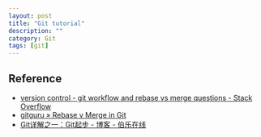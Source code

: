 ```yaml
---
layout: post
title: "Git tutorial"
description: ""
category: Git
tags: [git]
--- 
```


## Reference

- [version control - git workflow and rebase vs merge questions - Stack Overflow](http://stackoverflow.com/questions/457927/git-workflow-and-rebase-vs-merge-questions)
- [gitguru » Rebase v Merge in Git](http://gitguru.com/2009/02/03/rebase-v-merge-in-git/)
- [Git详解之一：Git起步 - 博客 - 伯乐在线](http://blog.jobbole.com/25775/)